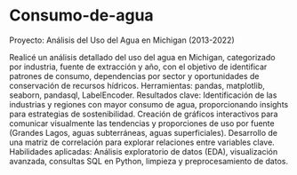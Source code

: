 # Consumo-de-agua
Proyecto: Análisis del Uso del Agua en Michigan (2013-2022)

Realicé un análisis detallado del uso del agua en Michigan, categorizado por industria, fuente de extracción y año, con el objetivo de identificar patrones de consumo, dependencias por sector y oportunidades de conservación de recursos hídricos.
Herramientas: pandas, matplotlib, seaborn, pandasql, LabelEncoder.
Resultados clave:
Identificación de las industrias y regiones con mayor consumo de agua, proporcionando insights para estrategias de sostenibilidad.
Creación de gráficos interactivos para comunicar visualmente las tendencias y proporciones de uso por fuente (Grandes Lagos, aguas subterráneas, aguas superficiales).
Desarrollo de una matriz de correlación para explorar relaciones entre variables clave.
Habilidades aplicadas: 
Análisis exploratorio de datos (EDA), visualización avanzada, consultas SQL en Python, limpieza y preprocesamiento de datos.
